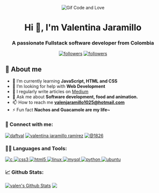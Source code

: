 <p align="center"> 
<img alt="Gif Code and Love" title="Code-love gif" src="https://64.media.tumblr.com/d5f4a57897a41d3bfce8c1fbcfae7036/tumblr_o15vd92ieA1sw7ykqo1_500.gifv"/>
</p>
<h1 align="center">Hi 👋, I'm Valentina Jaramillo</h1>
<h3 align="center">A passionate Fullstack software developer from Colombia</h3>

<p align="center"> 
  <a href="https://twitter.com/daftval"><img alt="followers" title="Follow me on Twitter" src="https://img.shields.io/twitter/follow/daftval?color=55960c&label=Follow&logo=twitter&logoColor=white&style=for-the-badge"/></a>
  <a href="https://github.com/valen2510"><img alt="followers" title="Follow me on Github" src="https://img.shields.io/github/followers/valen2510?color=236ad3&style=for-the-badge&logo=github&label=Follow"/></a>
</p>

## 📖 About me
- 🌱 I’m currently learning **JavaScript, HTML and CSS**
- 🤝 I’m looking for help with **Web Development**
- 📝 I regularly write articles on [Medium](https://1826.medium.com/)
- 💬 Ask me about **Software development, food and animation.**
- 📫 How to reach me **valenjaramillo1025@hotmail.com**
- ⚡ Fun fact **Nachos and Guacamole are my life~**

### 🙋‍ Connect with me:
<p align="left">
<a href="https://twitter.com/daftval" target="blank"><img align="center" src="https://img.shields.io/badge/Twitter%20-%231DA1F2.svg?&style=for-the-badge&logo=Twitter&logoColor=white" alt="daftval"/></a>
<a href="https://linkedin.com/in/valentina jaramillo ramirez" target="blank"><img align="center" src="https://img.shields.io/badge/linkedin%20-%230077B5.svg?&style=for-the-badge&logo=linkedin&logoColor=white" alt="valentina jaramillo ramirez"/></a>
<a href="https://medium.com/@1826" target="blank"><img align="center" src="https://img.shields.io/badge/Medium%20-%23000000.svg?&style=for-the-badge&logo=Medium&logoColor=white" alt="@1826"/></a>
</p>

### 👨‍💻 Languages and Tools:
<p align="left"> <a href="https://www.cprogramming.com/" target="_blank"> <img src="https://img.shields.io/badge/c%20-%2300599C.svg?&style=for-the-badge&logo=c&logoColor=white" alt="c"/> </a> <a href="https://www.w3schools.com/css/" target="_blank"> <img src="https://img.shields.io/badge/css3%20-%231572B6.svg?&style=for-the-badge&logo=css3&logoColor=white" alt="css3"/> </a> <a href="https://www.w3.org/html/" target="_blank"> <img src="https://img.shields.io/badge/html5%20-%23E34F26.svg?&style=for-the-badge&logo=html5&logoColor=white" alt="html5"/> </a> <a href="https://www.github.com/" target="_blank"> <img src="https://img.shields.io/badge/github%20-%23121011.svg?&style=for-the-badge&logo=github&logoColor=white" alt="linux"/> </a> <a href="https://www.mysql.com/" target="_blank"> <img src="https://img.shields.io/badge/mysql-%2300f.svg?&style=for-the-badge&logo=mysql&logoColor=white" alt="mysql"/> </a> <a href="https://www.python.org" target="_blank"> <img src="https://img.shields.io/badge/python%20-%2314354C.svg?&style=for-the-badge&logo=python&logoColor=white" alt="python"/> </a> <a href="https://www.ubuntu.com/" target="_blank"> <img src="https://img.shields.io/badge/Ubuntu-E95420?style=for-the-badge&logo=ubuntu&logoColor=white" alt="ubuntu"/> </a> </p>

### 📈 Github Stats:
<a href="https://github.com/valen2510">
<img align="center" alt="valen's Github Stats" src="https://github-readme-stats.codestackr.vercel.app/api?username=valen2510&show_icons=true&hide_border=true&count_private=true&include_all_commits=true&theme=dracula" /></a>
<a href="https://github.com/valen2510">
  <img align="center" src="https://github-readme-stats.anuraghazra1.vercel.app/api/top-langs/?username=valen2510&layout=compact&langs_count=8&theme=dracula" />
</a>

